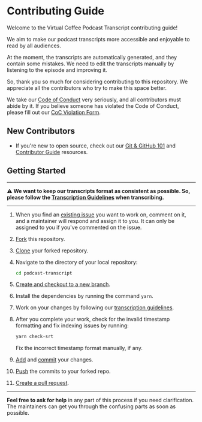 # Contributing Guide

Welcome to the Virtual Coffee Podcast Transcript contributing guide!

We aim to make our podcast transcripts more accessible and enjoyable to read by all audiences.

At the moment, the transcripts are automatically generated, and they contain some mistakes.
We need to edit the transcripts manually by listening to the episode and improving it.

So, thank you so much for considering contributing to this repository. We appreciate all the contributors who try to make this space better.

We take our [Code of Conduct](https://virtualcoffee.io/code-of-conduct) very seriously, and all contributors must abide by it. If you believe someone has violated the Code of Conduct, please fill out our [CoC Violation Form](https://virtualcoffee.io/report-coc-violation).

## New Contributors

- If you're new to open source, check out our [Git & GitHub 101](https://virtualcoffee.io/resources/developer-resources/open-source/git-101) and [Contributor Guide](https://virtualcoffee.io/resources/developer-resources/open-source/contributor-guide) resources.

## Getting Started

---

**⚠️ We want to keep our transcripts format as consistent as possible. So, please follow the [Transcription Guidelines](/Transcriptions-Guidelines.md) when transcribing.**

---

1. When you find an [existing issue](https://github.com/Virtual-Coffee/podcast-transcripts/issues) you want to work on, comment on it, and a maintainer will respond and assign it to you. It can only be assigned to you if you've commented on the issue.
2. [Fork](https://docs.github.com/en/get-started/quickstart/fork-a-repo#forking-a-repository) this repository.
3. [Clone](https://docs.github.com/en/get-started/quickstart/fork-a-repo#cloning-your-forked-repository) your forked repository.
4. Navigate to the directory of your local repository:

    ```bash
    cd podcast-transcript
    ```
5. [Create and checkout to a new branch](https://www.shellhacks.com/git-create-new-branch-and-checkout/).
6. Install the dependencies by running the command `yarn`.
7. Work on your changes by following our [transcription guidelines](/Transcriptions-Guidelines.md).
8. After you complete your work, check for the invalid timestamp formatting and fix indexing issues by running:

    ```bash
    yarn check-srt
    ```
    
    Fix the incorrect timestamp format manually, if any.
9. [Add](https://github.com/git-guides/git-add#common-usages-and-options-for-git-add) and [commit](https://github.com/git-guides/git-commit#common-usages-and-options-for-git-commit) your changes.
10. [Push](https://www.atlassian.com/git/tutorials/syncing/git-push) the commits to your forked repo.
11. [Create a pull request](https://docs.github.com/en/pull-requests/collaborating-with-pull-requests/proposing-changes-to-your-work-with-pull-requests/creating-a-pull-request#creating-the-pull-request).

---

**Feel free to ask for help** in any part of this process if you need clarification. The maintainers can get you through the confusing parts as soon as possible.
